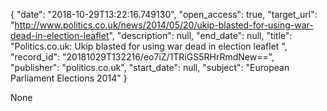 {
  "date": "2018-10-29T13:22:16.749130", 
  "open_access": true, 
  "target_url": "http://www.politics.co.uk/news/2014/05/20/ukip-blasted-for-using-war-dead-in-election-leaflet", 
  "description": null, 
  "end_date": null, 
  "title": "Politics.co.uk: Ukip blasted for using war dead in election leaflet ", 
  "record_id": "20181029T132216/eo7iZ/1TRiGS5RHrRmdNew==", 
  "publisher": "politics.co.uk", 
  "start_date": null, 
  "subject": "European Parliament Elections 2014"
}

None